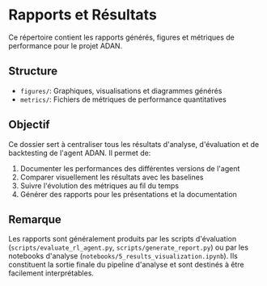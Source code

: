 # Rapports et Résultats

Ce répertoire contient les rapports générés, figures et métriques de performance pour le projet ADAN.

## Structure

* `figures/`: Graphiques, visualisations et diagrammes générés
* `metrics/`: Fichiers de métriques de performance quantitatives

## Objectif

Ce dossier sert à centraliser tous les résultats d'analyse, d'évaluation et de backtesting de l'agent ADAN. Il permet de:

1. Documenter les performances des différentes versions de l'agent
2. Comparer visuellement les résultats avec les baselines
3. Suivre l'évolution des métriques au fil du temps
4. Générer des rapports pour les présentations et la documentation

## Remarque

Les rapports sont généralement produits par les scripts d'évaluation (`scripts/evaluate_rl_agent.py`, `scripts/generate_report.py`) ou par les notebooks d'analyse (`notebooks/5_results_visualization.ipynb`). Ils constituent la sortie finale du pipeline d'analyse et sont destinés à être facilement interprétables.
